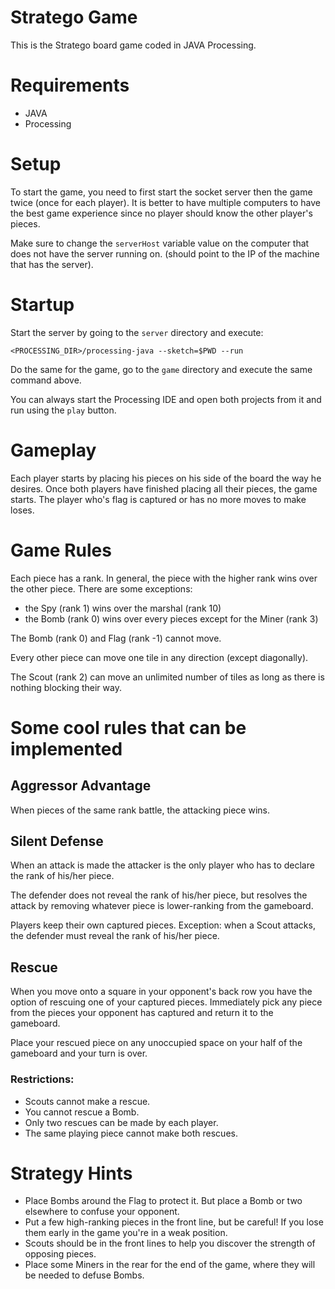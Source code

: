 # Stratego Game
This is the Stratego board game coded in JAVA Processing.

# Requirements
- JAVA
- Processing

# Setup
To start the game, you need to first start the socket server then the game twice (once for each player).
It is better to have multiple computers to have the best game experience since no player should know the other player's pieces.

Make sure to change the `serverHost` variable value on the computer that does not have the server running on. (should point to the IP of the machine that has the server).

# Startup
Start the server by going to the `server` directory and execute:
```
<PROCESSING_DIR>/processing-java --sketch=$PWD --run
```

Do the same for the game, go to the `game` directory and execute the same command above.

You can always start the Processing IDE and open both projects from it and run using the `play` button.

# Gameplay
Each player starts by placing his pieces on his side of the board the way he desires.
Once both players have finished placing all their pieces, the game starts.
The player who's flag is captured or has no more moves to make loses.

# Game Rules
Each piece has a rank. In general, the piece with the higher rank wins over the other piece.
There are some exceptions:
- the Spy (rank 1) wins over the marshal (rank 10)
- the Bomb (rank 0) wins over every pieces except for the Miner (rank 3)

The Bomb (rank 0) and Flag (rank -1) cannot move.

Every other piece can move one tile in any direction (except diagonally).

The Scout (rank 2) can move an unlimited number of tiles as long as there is nothing blocking their way.

# Some cool rules that can be implemented

## Aggressor Advantage
When pieces of the same rank battle, the attacking piece wins.

## Silent Defense
When an attack is made the attacker is the only player who has to declare the rank of his/her piece.

The defender does not reveal the rank of his/her piece, but resolves the attack by removing whatever piece is lower-ranking from the gameboard.

Players keep their own captured pieces. Exception: when a Scout attacks, the defender must reveal the rank of his/her piece.

## Rescue
When you move onto a square in your opponent's back row you have the option of rescuing one of your captured pieces. Immediately pick any piece from the pieces your opponent has captured and return it to the gameboard.

Place your rescued piece on any unoccupied space on your half of the gameboard and your turn is over.

### Restrictions:

- Scouts cannot make a rescue.
- You cannot rescue a Bomb.
- Only two rescues can be made by each player.
- The same playing piece cannot make both rescues.

# Strategy Hints
- Place Bombs around the Flag to protect it. But place a Bomb or two elsewhere to confuse your opponent.
- Put a few high-ranking pieces in the front line, but be careful! If you lose them early in the game you're in a weak position.
- Scouts should be in the front lines to help you discover the strength of opposing pieces.
- Place some Miners in the rear for the end of the game, where they will be needed to defuse Bombs.